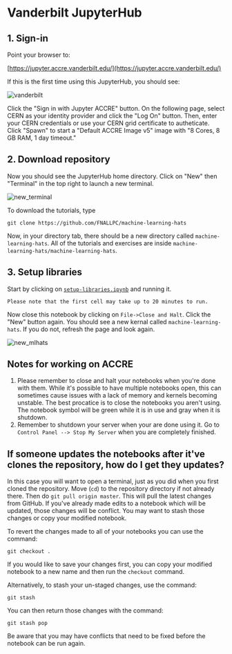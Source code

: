 # Vanderbilt JupyterHub

## 1. Sign-in

Point your browser to:

[https://jupyter.accre.vanderbilt.edu/](https://jupyter.accre.vanderbilt.edu/)

If this is the first time using this JupyterHub, you should see:

![vanderbilt](vanderbilt.png)

Click the "Sign in with Jupyter ACCRE" button. On the following page, select CERN as your identity provider and click the "Log On" button. Then, enter your CERN credentials or use your CERN grid certificate to autheticate. Click "Spawn" to start a "Default ACCRE Image v5" image with "8 Cores, 8 GB RAM, 1 day timeout."


## 2. Download repository

Now you should see the JupyterHub home directory. Click on "New" then "Terminal" in the top right to launch a new terminal. 

![new_terminal](new_terminal.png)

To download the tutorials, type

```
git clone https://github.com/FNALLPC/machine-learning-hats
```

Now, in your directory tab, there should be a new directory called `machine-learning-hats`. 
All of the tutorials and exercises are inside `machine-learning-hats/machine-learning-hats`.


## 3. Setup libraries

Start by clicking on [`setup-libraries.ipynb`](https://github.com/FNALLPC/machine-learning-hats/blob/master/machine-learning-hats/setup-libraries.ipynb) and running it. 

```{important}
Please note that the first cell may take up to 20 minutes to run.
```

Now close this notebook by clicking on `File->Close and Halt`. Click the "New" button again. You should see a new kernal called `machine-learning-hats`. 
If you do not, refresh the page and look again.

![new_mlhats](new_mlhats_2021.png)


## Notes for working on ACCRE

  1. Please remember to close and halt your notebooks when you're done with them. While it's possible to have multiple notebooks open, this can sometimes cause issues with a lack of memory and kernels becoming unstable. The best procatice is to close the notebooks you aren't using. The notebook symbol will be green while it is in use and gray when it is shutdown.
  2. Remember to shutdown your server when your are done using it. Go to `Control Panel --> Stop My Server` when you are completely finished.

## If someone updates the notebooks after it've clones the repository, how do I get they updates?

In this case you will want to open a terminal, just as you did when you first cloned the repository. Move (`cd`) to the repository directory if not already there. Then do `git pull origin master`. This will pull the latest changes from GitHub. If you've already made edits to a notebook which will be updated, those changes will be conflict. You may want to stash those changes or copy your modified notebook.

To revert the changes made to all of your notebooks you can use the command:
```
git checkout .
```
If you would like to save your changes first, you can copy your modified notebook to a new name and then run the `checkout` command.

Alternatively, to stash your un-staged changes, use the command:
```
git stash
```

You can then return those changes with the command:
```
git stash pop
```
Be aware that you may have conflicts that need to be fixed before the notebook can be run again.

